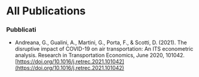 # All Publications


### Pubblicati

* Andreana, G., Gualini, A., Martini, G., Porta, F., & Scotti, D. (2021). The disruptive impact of COVID-19 on air transportation: An ITS econometric analysis. Research in Transportation Economics, June 2020, 101042. [https://doi.org/10.1016/j.retrec.2021.101042](https://doi.org/10.1016/j.retrec.2021.101042)

